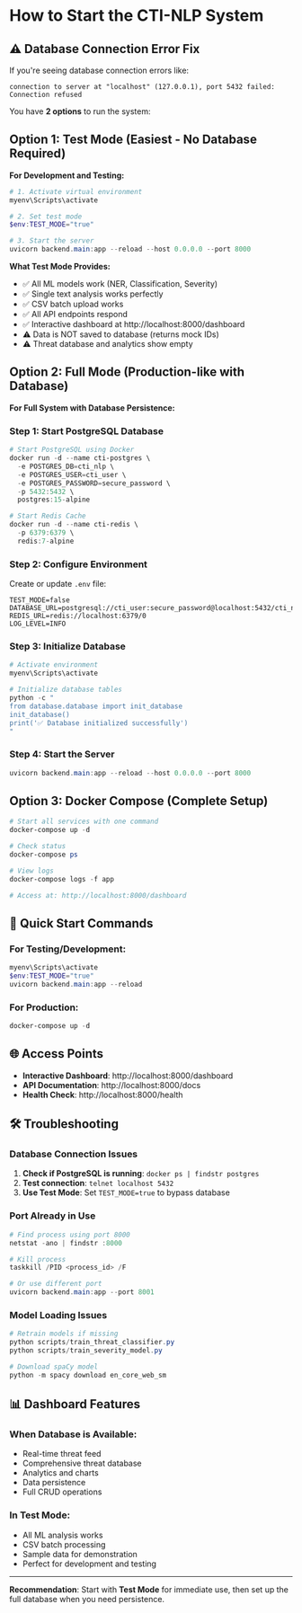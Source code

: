 # How to Start the CTI-NLP System

## ⚠️ Database Connection Error Fix

If you're seeing database connection errors like:

```
connection to server at "localhost" (127.0.0.1), port 5432 failed: Connection refused
```

You have **2 options** to run the system:

## Option 1: Test Mode (Easiest - No Database Required)

**For Development and Testing:**

```powershell
# 1. Activate virtual environment
myenv\Scripts\activate

# 2. Set test mode
$env:TEST_MODE="true"

# 3. Start the server
uvicorn backend.main:app --reload --host 0.0.0.0 --port 8000
```

**What Test Mode Provides:**

- ✅ All ML models work (NER, Classification, Severity)
- ✅ Single text analysis works perfectly
- ✅ CSV batch upload works
- ✅ All API endpoints respond
- ✅ Interactive dashboard at http://localhost:8000/dashboard
- ⚠️ Data is NOT saved to database (returns mock IDs)
- ⚠️ Threat database and analytics show empty

## Option 2: Full Mode (Production-like with Database)

**For Full System with Database Persistence:**

### Step 1: Start PostgreSQL Database

```powershell
# Start PostgreSQL using Docker
docker run -d --name cti-postgres \
  -e POSTGRES_DB=cti_nlp \
  -e POSTGRES_USER=cti_user \
  -e POSTGRES_PASSWORD=secure_password \
  -p 5432:5432 \
  postgres:15-alpine

# Start Redis Cache
docker run -d --name cti-redis \
  -p 6379:6379 \
  redis:7-alpine
```

### Step 2: Configure Environment

Create or update `.env` file:

```env
TEST_MODE=false
DATABASE_URL=postgresql://cti_user:secure_password@localhost:5432/cti_nlp
REDIS_URL=redis://localhost:6379/0
LOG_LEVEL=INFO
```

### Step 3: Initialize Database

```powershell
# Activate environment
myenv\Scripts\activate

# Initialize database tables
python -c "
from database.database import init_database
init_database()
print('✅ Database initialized successfully')
"
```

### Step 4: Start the Server

```powershell
uvicorn backend.main:app --reload --host 0.0.0.0 --port 8000
```

## Option 3: Docker Compose (Complete Setup)

```powershell
# Start all services with one command
docker-compose up -d

# Check status
docker-compose ps

# View logs
docker-compose logs -f app

# Access at: http://localhost:8000/dashboard
```

## 🚀 Quick Start Commands

### For Testing/Development:

```powershell
myenv\Scripts\activate
$env:TEST_MODE="true"
uvicorn backend.main:app --reload
```

### For Production:

```powershell
docker-compose up -d
```

## 🌐 Access Points

- **Interactive Dashboard**: http://localhost:8000/dashboard
- **API Documentation**: http://localhost:8000/docs
- **Health Check**: http://localhost:8000/health

## 🛠️ Troubleshooting

### Database Connection Issues

1. **Check if PostgreSQL is running**: `docker ps | findstr postgres`
2. **Test connection**: `telnet localhost 5432`
3. **Use Test Mode**: Set `TEST_MODE=true` to bypass database

### Port Already in Use

```powershell
# Find process using port 8000
netstat -ano | findstr :8000

# Kill process
taskkill /PID <process_id> /F

# Or use different port
uvicorn backend.main:app --port 8001
```

### Model Loading Issues

```powershell
# Retrain models if missing
python scripts/train_threat_classifier.py
python scripts/train_severity_model.py

# Download spaCy model
python -m spacy download en_core_web_sm
```

## 📊 Dashboard Features

### When Database is Available:

- Real-time threat feed
- Comprehensive threat database
- Analytics and charts
- Data persistence
- Full CRUD operations

### In Test Mode:

- All ML analysis works
- CSV batch processing
- Sample data for demonstration
- Perfect for development and testing

---

**Recommendation**: Start with **Test Mode** for immediate use, then set up the full database when you need persistence.
